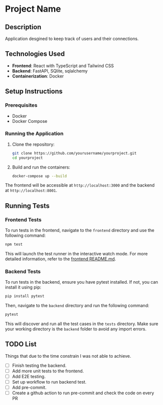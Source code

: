 # Project Name

## Description
Application desgined to keep track of users and their connections.

## Technologies Used
- **Frontend**: React with TypeScript and Tailwind CSS
- **Backend**: FastAPI, SQlite, sqlalchemy
- **Containerization**: Docker

## Setup Instructions
### Prerequisites
- Docker
- Docker Compose

### Running the Application
1. Clone the repository:
    ```bash
    git clone https://github.com/yourusername/yourproject.git
    cd yourproject
    ```
2. Build and run the containers:
    ```bash
    docker-compose up --build
    ```

The frontend will be accessible at `http://localhost:3000` and the backend at `http://localhost:8001`.



## Running Tests

### Frontend Tests

To run tests in the frontend, navigate to the `frontend` directory and use the following command:

```bash
npm test
```

This will launch the test runner in the interactive watch mode. For more detailed information, refer to the [frontend README.md](frontend/README.md).

### Backend Tests

To run tests in the backend, ensure you have pytest installed. If not, you can install it using pip:

```bash
pip install pytest
```

Then, navigate to the `backend` directory and run the following command:

```bash
pytest
```

This will discover and run all the test cases in the `tests` directory. Make sure your working directory is the `backend` folder to avoid any import errors.

## TODO List

Things that due to the time constrain I was not able to achieve.

- [ ] Finish testing the backend.
- [ ] Add more unit tests to the frontend.
- [ ] Add E2E testing.
- [ ] Set up workflow to run backend test.
- [ ] Add pre-commit.
- [ ] Create a github action to run pre-commit and check the code on every PR
